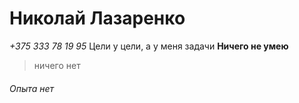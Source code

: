 # Николай Лазаренко
*+375 333 78 19 95*
Цели у цели, а у меня задачи
__Ничего не умею__
> ничего нет 
###### Опыта нет

